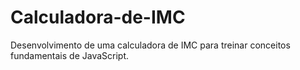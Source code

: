 # Calculadora-de-IMC
Desenvolvimento de uma calculadora de IMC para treinar conceitos fundamentais de JavaScript.
